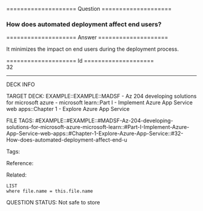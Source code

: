 ==================== Question ====================  

### How does automated deployment affect end users?  

==================== Answer ====================  

It minimizes the impact on end users during the deployment process.

==================== Id ====================  
32

---

DECK INFO

TARGET DECK: EXAMPLE::EXAMPLE::MADSF - Az 204 developing solutions for microsoft azure - microsoft learn::Part I - Implement Azure App Service web apps::Chapter 1 - Explore Azure App Service

FILE TAGS: #EXAMPLE::#EXAMPLE::#MADSF-Az-204-developing-solutions-for-microsoft-azure-microsoft-learn::#Part-I-Implement-Azure-App-Service-web-apps::#Chapter-1-Explore-Azure-App-Service::#32-How-does-automated-deployment-affect-end-u

Tags:

Reference:

Related:

```dataview
LIST
where file.name = this.file.name
```

QUESTION STATUS: Not safe to store
